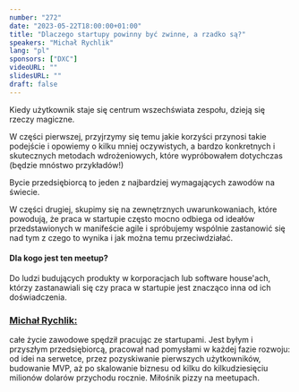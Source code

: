 ```yaml
---
number: "272"
date: "2023-05-22T18:00:00+01:00"
title: "Dlaczego startupy powinny być zwinne, a rzadko są?"
speakers: "Michał Rychlik"
lang: "pl"
sponsors: ["DXC"]
videoURL: ""
slidesURL: ""
draft: false
---
```


Kiedy użytkownik staje się centrum wszechświata zespołu, dzieją się rzeczy magiczne.

W części pierwszej, przyjrzymy się temu jakie korzyści przynosi takie podejście i opowiemy o kilku mniej oczywistych, a bardzo konkretnych i skutecznych metodach wdrożeniowych, które wypróbowałem dotychczas (będzie mnóstwo przykładów!)

Bycie przedsiębiorcą to jeden z najbardziej wymagających zawodów na świecie.

W części drugiej, skupimy się na zewnętrznych uwarunkowaniach, które powodują, że praca w startupie często mocno odbiega od ideałów przedstawionych w manifeście agile i spróbujemy wspólnie zastanowić się nad tym z czego to wynika i jak można temu przeciwdziałać.

#### Dla kogo jest ten meetup?

Do ludzi budujących produkty w korporacjach lub software house'ach, którzy zastanawiali się czy praca w startupie jest znacząco inna od ich doświadczenia.

### [Michał Rychlik:](https://www.linkedin.com/in/michal-rychlik/)

całe życie zawodowe spędził pracując ze startupami. Jest byłym i przyszłym przedsiębiorcą, pracował nad pomysłami w każdej fazie rozwoju: od idei na serwetce, przez pozyskiwanie pierwszych użytkowników, budowanie MVP, aż po skalowanie biznesu od kilku do kilkudziesięciu milionów dolarów przychodu rocznie.
Miłośnik pizzy na meetupach.

